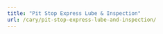 ```yaml
---
title: "Pit Stop Express Lube & Inspection"
url: /cary/pit-stop-express-lube-and-inspection/
---
```

